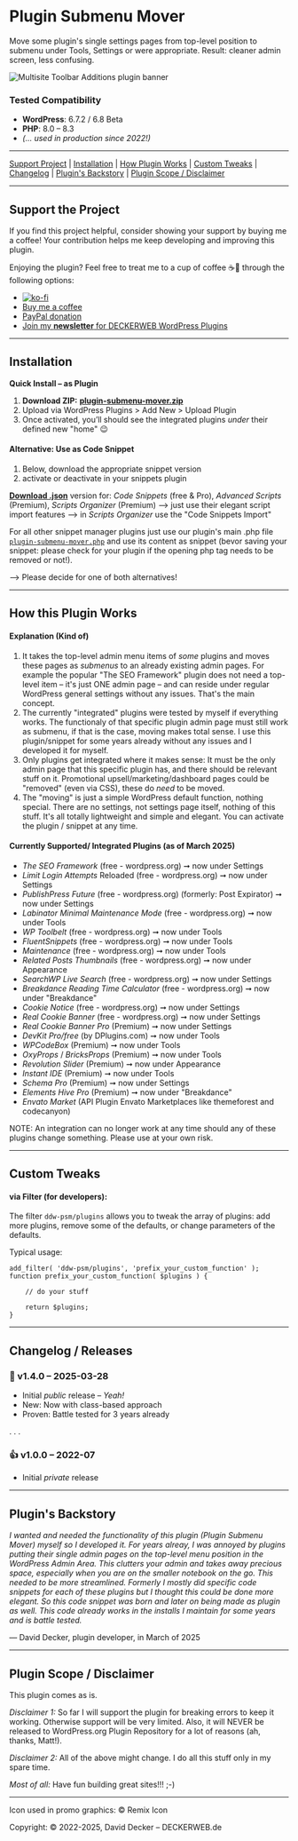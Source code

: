# Plugin Submenu Mover

Move some plugin's single settings pages from top-level position to submenu under Tools, Settings or were appropriate. Result: cleaner admin screen, less confusing.

![Multisite Toolbar Additions plugin banner](https://repository-images.githubusercontent.com/955324356/7cdf9dc9-d028-4732-a5d2-ae855d2855c3)

### Tested Compatibility
* **WordPress**: 6.7.2 / 6.8 Beta
* **PHP**: 8.0 – 8.3
* _(... used in production since 2022!)_

---

[Support Project](#support-the-project) | [Installation](#installation) | [How Plugin Works](#how-this-plugin-works) | [Custom Tweaks](#custom-tweaks) | [Changelog](#changelog--releases) | [Plugin's Backstory](#plugins-backstory) | [Plugin Scope / Disclaimer](#plugin-scope--disclaimer)

---

## Support the Project

If you find this project helpful, consider showing your support by buying me a coffee! Your contribution helps me keep developing and improving this plugin.

Enjoying the plugin? Feel free to treat me to a cup of coffee ☕🙂 through the following options:

- [![ko-fi](https://ko-fi.com/img/githubbutton_sm.svg)](https://ko-fi.com/W7W81BNTZE)
- [Buy me a coffee](https://buymeacoffee.com/daveshine)
- [PayPal donation](https://paypal.me/deckerweb)
- [Join my **newsletter** for DECKERWEB WordPress Plugins](https://eepurl.com/gbAUUn)

---

## Installation

**Quick Install – as Plugin**
1. **Download ZIP:** [**plugin-submenu-mover.zip**](https://github.com/deckerweb/plugin-submenu-mover/releases/latest/download/plugin-submenu-mover.zip)
2. Upload via WordPress Plugins > Add New > Upload Plugin
3. Once activated, you’ll should see the integrated plugins _under_ their defined new "home" 😉

#### **Alternative: Use as Code Snippet**
1. Below, download the appropriate snippet version
2. activate or deactivate in your snippets plugin

[**Download .json**](https://github.com/deckerweb/plugin-submenu-mover/releases/latest/download/ddw-plugin-submenu-mover.code-snippets.json) version for: _Code Snippets_ (free & Pro), _Advanced Scripts_ (Premium), _Scripts Organizer_ (Premium)
--> just use their elegant script import features
--> in _Scripts Organizer_ use the "Code Snippets Import"

For all other snippet manager plugins just use our plugin's main .php file [`plugin-submenu-mover.php`](https://github.com/deckerweb/plugin-submenu-mover/blob/master/plugin-submenu-mover.php) and use its content as snippet (bevor saving your snippet: please check for your plugin if the opening php tag needs to be removed or not!).

--> Please decide for one of both alternatives!

---

## How this Plugin Works

#### Explanation (Kind of)

1. It takes the top-level admin menu items of _some_ plugins and moves these pages as _submenus_ to an already existing admin pages. For example the popular "The SEO Framework" plugin does not need a top-level item – it's just ONE admin page – and can reside under regular WordPress general settings without any issues. That's the main concept.
2. The currently "integrated" plugins were tested by myself if everything works. The functionaly of that specific plugin admin page must still work as submenu, if that is the case, moving makes total sense. I use this plugin/snippet for some years already without any issues and I developed it for myself.
3. Only plugins get integrated where it makes sense: It must be the only admin page that this specific plugin has, and there should be relevant stuff on it. Promotional upsell/marketing/dashboard pages could be "removed" (even via CSS), these do _need_ to be moved.
4. The "moving" is just a simple WordPress default function, nothing special. There are no settings, not settings page itself, nothing of this stuff. It's all totally lightweight and simple and elegant. You can activate the plugin / snippet at any time.

#### Currently Supported/ Integrated Plugins (as of March 2025)

* _The SEO Framework_ (free - wordpress.org) ➞ now under Settings
* _Limit Login Attempts_ Reloaded (free - wordpress.org) ➞ now under Settings
* _PublishPress Future_ (free - wordpress.org) (formerly: Post Expirator) ➞ now under Settings
* _Labinator Minimal Maintenance Mode_ (free - wordpress.org) ➞ now under Tools
* _WP Toolbelt_ (free - wordpress.org) ➞ now under Tools
* _FluentSnippets_ (free - wordpress.org) ➞ now under Tools
* _Maintenance_ (free - wordpress.org) ➞ now under Tools
* _Related Posts Thumbnails_ (free - wordpress.org) ➞ now under Appearance
* _SearchWP Live Search_ (free - wordpress.org) ➞ now under Settings
* _Breakdance Reading Time Calculator_ (free - wordpress.org) ➞ now under "Breakdance"
* _Cookie Notice_ (free - wordpress.org) ➞ now under Settings
* _Real Cookie Banner_ (free - wordpress.org) ➞ now under Settings
* _Real Cookie Banner Pro_ (Premium) ➞ now under Settings
* _DevKit Pro/free_ (by DPlugins.com) ➞ now under Tools
* _WPCodeBox_ (Premium) ➞ now under Tools
* _OxyProps_ / _BricksProps_ (Premium) ➞ now under Tools
* _Revolution Slider_ (Premium) ➞ now under Appearance
* _Instant IDE_ (Premium) ➞ now under Tools
* _Schema Pro_ (Premium) ➞ now under Settings
* _Elements Hive Pro_ (Premium) ➞ now under "Breakdance"
* _Envato Market_ (API Plugin Envato Marketplaces like themeforest and codecanyon)

NOTE: An integration can no longer work at any time should any of these plugins change something. Please use at your own risk.

---

## Custom Tweaks

#### via Filter (for developers):

The filter `ddw-psm/plugins` allows you to tweak the array of plugins: add more plugins, remove some of the defaults, or change parameters of the defaults.

Typical usage:
```
add_filter( 'ddw-psm/plugins', 'prefix_your_custom_function' );
function prefix_your_custom_function( $plugins ) {

	// do your stuff
	
	return $plugins;
}
```

---

## Changelog / Releases

### 🎉 v1.4.0 – 2025-03-28
* Initial _public_ release – _Yeah!_
* New: Now with class-based approach
* Proven: Battle tested for 3 years already

. . .

### 👍 v1.0.0 – 2022-07
* Initial _private_ release

---

## Plugin's Backstory

_I wanted and needed the functionality of this plugin (Plugin Submenu Mover) myself so I developed it. For years alreay, I was annoyed by plugins putting their single admin pages on the top-level menu position in the WordPress Admin Area. This clutters your admin and takes away precious space, especially when you are on the smaller notebook on the go. This needed to be more streamlined. Formerly I mostly did specific code snippets for each of these plugins but I thought this could be done more elegant. So this code snippet was born and later on being made as plugin as well. This code already works in the installs I maintain for some years and is battle tested._

–– David Decker, plugin developer, in March of 2025

---

## Plugin Scope / Disclaimer

This plugin comes as is.

_Disclaimer 1:_ So far I will support the plugin for breaking errors to keep it working. Otherwise support will be very limited. Also, it will NEVER be released to WordPress.org Plugin Repository for a lot of reasons (ah, thanks, Matt!).

_Disclaimer 2:_ All of the above might change. I do all this stuff only in my spare time.

_Most of all:_ Have fun building great sites!!! ;-)

---

Icon used in promo graphics: © Remix Icon

Copyright: © 2022-2025, David Decker – DECKERWEB.de